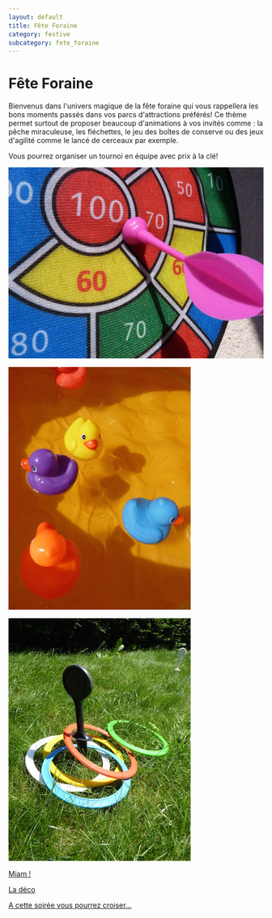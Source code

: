 ```yaml
---
layout: default
title: Fête Foraine
category: festive
subcategory: fete_foraine
---
```


# Fête Foraine

Bienvenus dans l'univers magique de la fête foraine qui vous rappellera les bons moments passés dans vos parcs d'attractions préférés! Ce thème permet surtout de proposer beaucoup d'animations à vos invités comme : la pêche miraculeuse, les fléchettes, le jeu des boîtes de conserve ou des jeux d'agilité comme le lancé de cerceaux par exemple.

Vous pourrez organiser un tournoi en équipe avec prix à la clé!

![deco](/assets/images/pages/P1100017.JPG)

![deco](/assets/images/pages/P1100018.JPG)

![deco](/assets/images/pages/P1100039.JPG)

[Miam !](/pages/fete_foraine/miam.html)

[La déco](/pages/fete_foraine/deco.html)

[A cette soirée vous pourrez croiser...](/pages/fete_foraine/deguisements.html)
